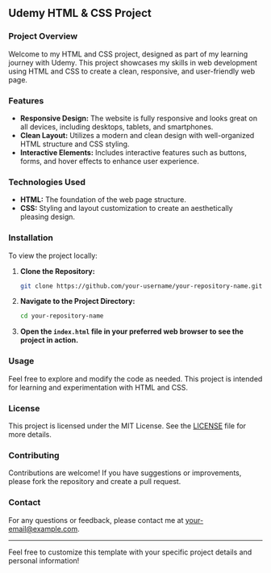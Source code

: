 



## Udemy HTML & CSS Project

### Project Overview

Welcome to my HTML and CSS project, designed as part of my learning journey with Udemy. This project showcases my skills in web development using HTML and CSS to create a clean, responsive, and user-friendly web page.

### Features

- **Responsive Design:** The website is fully responsive and looks great on all devices, including desktops, tablets, and smartphones.
- **Clean Layout:** Utilizes a modern and clean design with well-organized HTML structure and CSS styling.
- **Interactive Elements:** Includes interactive features such as buttons, forms, and hover effects to enhance user experience.

### Technologies Used

- **HTML:** The foundation of the web page structure.
- **CSS:** Styling and layout customization to create an aesthetically pleasing design.

### Installation

To view the project locally:

1. **Clone the Repository:**
   ```bash
   git clone https://github.com/your-username/your-repository-name.git
   ```

2. **Navigate to the Project Directory:**
   ```bash
   cd your-repository-name
   ```

3. **Open the `index.html` file in your preferred web browser to see the project in action.**

### Usage

Feel free to explore and modify the code as needed. This project is intended for learning and experimentation with HTML and CSS. 

### License

This project is licensed under the MIT License. See the [LICENSE](LICENSE) file for more details.

### Contributing

Contributions are welcome! If you have suggestions or improvements, please fork the repository and create a pull request.

### Contact

For any questions or feedback, please contact me at [your-email@example.com](mailto:your-email@example.com).

---

Feel free to customize this template with your specific project details and personal information!
